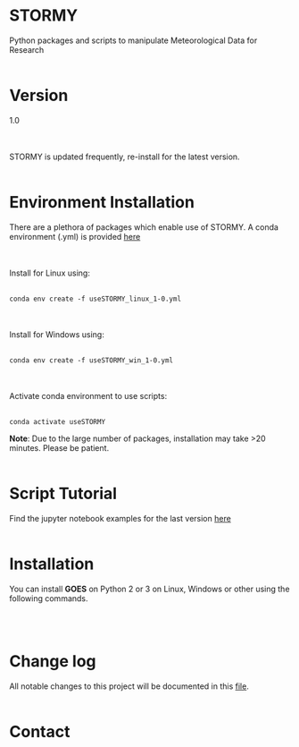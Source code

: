 # STORMY

Python packages and scripts to manipulate Meteorological Data for Research
<br><br>

# Version
1.0

<br><br>
STORMY is updated frequently, re-install for the latest version.
<br><br>

# Environment Installation
There are a plethora of packages which enable use of STORMY.
A conda environment (.yml) is provided [here](https://github.com/twhite1031/STORMY/setup_envs)

<br><br>
Install for Linux using:
<br><br>
```
conda env create -f useSTORMY_linux_1-0.yml
```
<br><br>
Install for Windows using:
<br><br>
```
conda env create -f useSTORMY_win_1-0.yml
```
<br><br>
Activate conda environment to use scripts:
<br><br>
```
conda activate useSTORMY
```


**Note**: Due to the large number of packages, installation may take >20 minutes. Please be patient.
<br><br>

# Script Tutorial
Find the jupyter notebook examples for the last version [here](https://github.com/twhite1031/STORMY/)
<br><br>

# Installation
You can install **GOES** on Python 2 or 3 on Linux, Windows or other using the following commands.

<br><br>

# Change log
All notable changes to this project will be documented in this [file](https://github.com/twhite1031/STORMY/CHANGELOG.md).
<br><br>

# Contact




